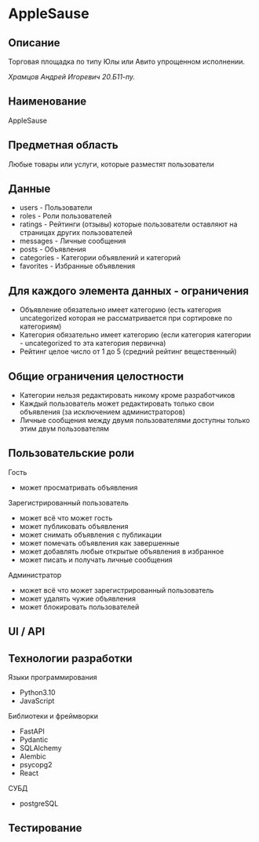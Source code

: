 # AppleSause

## Описание
Торговая площадка по типу Юлы или Авито упрощенном исполнении.

*Храмцов Андрей Игоревич 20.Б11-пу.*

## Наименование
AppleSause

## Предметная область
Любые товары или услуги, которые разместят пользователи

## Данные
- users - Пользователи
- roles - Роли пользователей
- ratings - Рейтинги (отзывы) которые пользователи оставляют на страницах других пользователей
- messages - Личные сообщения
- posts - Объявления
- categories - Категории объявлений и категорий
- favorites - Избранные объявления

## Для каждого элемента данных - ограничения
- Объявление обязательно имеет категорию (есть категория uncategorized которая не рассматривается при сортировке по категориям)
- Категория обязательно имеет категорию (если категория категории - uncategorized то эта категория первична)
- Рейтинг целое число от 1 до 5 (средний рейтинг вещественный)

## Общие ограничения целостности
- Категории нельзя редактировать никому кроме разработчиков
- Каждый пользователь может редактировать только свои объявления (за исключением администраторов)
- Личные сообщения между двумя пользователями доступны только этим двум пользователям

## Пользовательские роли
Гость
- может просматривать объявления

Зарегистрированный пользователь 
- может всё что может гость
- может публиковать объявления
- может снимать объявления с публикации
- может помечать объявления как завершенные
- может добавлять любые открытые объявления в избранное
- может писать и получать личные сообщения

Администратор
- может всё что может зарегистрированный пользователь
- может удалять чужие объявления
- может блокировать пользователей

## UI / API

## Технологии разработки
Языки программирования
- Python3.10
- JavaScript

Библиотеки и фреймворки
- FastAPI
- Pydantic
- SQLAlchemy
- Alembic
- psycopg2
- React

СУБД
- postgreSQL

## Тестирование
